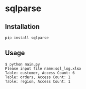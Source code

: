 # sqlparse

## Installation

```bash
pip install sqlparse
```

## Usage

```shell
$ python main.py
Please input file name:sql_log.xlsx
Table: customer, Access Count: 6
Table: orders, Access Count: 1
Table: region, Access Count: 1
```